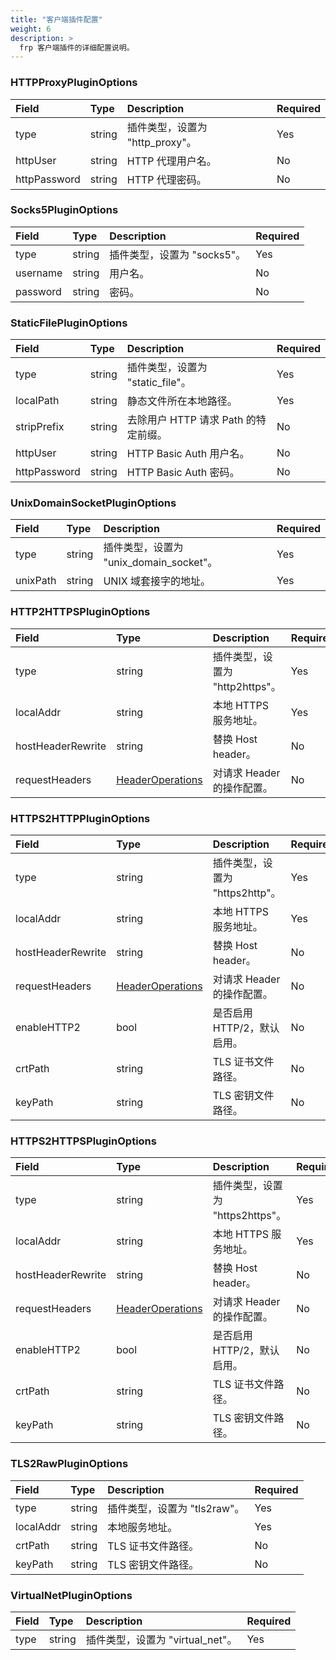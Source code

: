```yaml
---
title: "客户端插件配置"
weight: 6
description: >
  frp 客户端插件的详细配置说明。
---
```


### HTTPProxyPluginOptions

| Field | Type | Description | Required |
| :--- | :--- | :--- | :--- |
| type | string | 插件类型，设置为 "http_proxy"。 | Yes |
| httpUser | string | HTTP 代理用户名。 | No |
| httpPassword | string | HTTP 代理密码。 | No |

### Socks5PluginOptions

| Field | Type | Description | Required |
| :--- | :--- | :--- | :--- |
| type | string | 插件类型，设置为 "socks5"。 | Yes |
| username | string | 用户名。 | No |
| password | string | 密码。 | No |

### StaticFilePluginOptions

| Field | Type | Description | Required |
| :--- | :--- | :--- | :--- |
| type | string | 插件类型，设置为 "static_file"。 | Yes |
| localPath | string | 静态文件所在本地路径。 | Yes |
| stripPrefix | string | 去除用户 HTTP 请求 Path 的特定前缀。 | No |
| httpUser | string | HTTP Basic Auth 用户名。 | No |
| httpPassword | string | HTTP Basic Auth 密码。 | No |

### UnixDomainSocketPluginOptions

| Field | Type | Description | Required |
| :--- | :--- | :--- | :--- |
| type | string | 插件类型，设置为 "unix_domain_socket"。 | Yes |
| unixPath | string | UNIX 域套接字的地址。 | Yes |

### HTTP2HTTPSPluginOptions

| Field | Type | Description | Required |
| :--- | :--- | :--- | :--- |
| type | string | 插件类型，设置为 "http2https"。 | Yes |
| localAddr | string | 本地 HTTPS 服务地址。 | Yes |
| hostHeaderRewrite | string | 替换 Host header。 | No |
| requestHeaders | [HeaderOperations](../common#headeroperations) | 对请求 Header 的操作配置。 | No |

### HTTPS2HTTPPluginOptions

| Field | Type | Description | Required |
| :--- | :--- | :--- | :--- |
| type | string | 插件类型，设置为 "https2http"。 | Yes |
| localAddr | string | 本地 HTTPS 服务地址。 | Yes |
| hostHeaderRewrite | string | 替换 Host header。 | No |
| requestHeaders | [HeaderOperations](../common#headeroperations) | 对请求 Header 的操作配置。 | No |
| enableHTTP2 | bool | 是否启用 HTTP/2，默认启用。 | No |
| crtPath | string | TLS 证书文件路径。 | No |
| keyPath | string | TLS 密钥文件路径。 | No |

### HTTPS2HTTPSPluginOptions

| Field | Type | Description | Required |
| :--- | :--- | :--- | :--- |
| type | string | 插件类型，设置为 "https2https"。 | Yes |
| localAddr | string | 本地 HTTPS 服务地址。 | Yes |
| hostHeaderRewrite | string | 替换 Host header。 | No |
| requestHeaders | [HeaderOperations](../common#headeroperations) | 对请求 Header 的操作配置。 | No |
| enableHTTP2 | bool | 是否启用 HTTP/2，默认启用。 | No |
| crtPath | string | TLS 证书文件路径。 | No |
| keyPath | string | TLS 密钥文件路径。 | No |

### TLS2RawPluginOptions

| Field | Type | Description | Required |
| :--- | :--- | :--- | :--- |
| type | string | 插件类型，设置为 "tls2raw"。 | Yes |
| localAddr | string | 本地服务地址。 | Yes |
| crtPath | string | TLS 证书文件路径。 | No |
| keyPath | string | TLS 密钥文件路径。 | No |

### VirtualNetPluginOptions

| Field | Type | Description | Required |
| :--- | :--- | :--- | :--- |
| type | string | 插件类型，设置为 "virtual_net"。 | Yes |